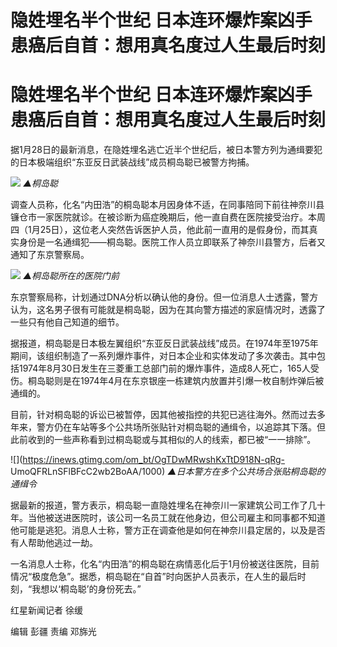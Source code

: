 # 隐姓埋名半个世纪 日本连环爆炸案凶手患癌后自首：想用真名度过人生最后时刻

# 隐姓埋名半个世纪 日本连环爆炸案凶手患癌后自首：想用真名度过人生最后时刻

据1月28日的最新消息，在隐姓埋名逃亡近半个世纪后，被日本警方列为通缉要犯的日本极端组织“东亚反日武装战线”成员桐岛聪已被警方拘捕。

![](https://inews.gtimg.com/om_bt/OOyuOJQNQQ9tfTFl1yFIrzjHMCtN1v1nfnGdpfQLv3IykAA/1000)
_▲桐岛聪_

调查人员称，化名“内田浩”的桐岛聪本月因身体不适，在同事陪同下前往神奈川县镰仓市一家医院就诊。在被诊断为癌症晚期后，他一直自费在医院接受治疗。本周四（1月25日），这位老人突然告诉医护人员，他此前一直用的是假身份，而其真实身份是一名通缉犯——桐岛聪。医院工作人员立即联系了神奈川县警方，后者又通知了东京警察局。

![](https://inews.gtimg.com/om_bt/OBvzU8MOvbk8Uf-S0Gl8l13iYoMWYqp0steQkb3lDBQJcAA/1000)
_▲桐岛聪所在的医院门前_

东京警察局称，计划通过DNA分析以确认他的身份。但一位消息人士透露，警方认为，这名男子很有可能就是桐岛聪，因为在其向警方描述的家庭情况时，透露了一些只有他自己知道的细节。

据报道，桐岛聪是日本极左翼组织“东亚反日武装战线”成员。在1974年至1975年期间，该组织制造了一系列爆炸事件，对日本企业和实体发动了多次袭击。其中包括1974年8月30日发生在三菱重工总部门前的爆炸事件，造成8人死亡，165人受伤。桐岛聪则是在1974年4月在东京银座一栋建筑内放置并引爆一枚自制炸弹后被通缉的。

目前，针对桐岛聪的诉讼已被暂停，因其他被指控的共犯已逃往海外。然而过去多年来，警方仍在车站等多个公共场所张贴针对桐岛聪的通缉令，以追踪其下落。但此前收到的一些声称看到过桐岛聪或与其相似的人的线索，都已被“一一排除”。

![](https://inews.gtimg.com/om_bt/OgTDwMRwshKxTtD918N-qRg-
UmoQFRLnSFlBFcC2wb2BoAA/1000) _▲日本警方在多个公共场合张贴桐岛聪的通缉令_

据最新的报道，警方表示，桐岛聪一直隐姓埋名在神奈川一家建筑公司工作了几十年。当他被送进医院时，该公司一名员工就在他身边，但公司雇主和同事都不知道他可能是逃犯。消息人士称，警方正在调查他是如何在神奈川县定居的，以及是否有人帮助他逃过一劫。

一名消息人士称，化名“内田浩”的桐岛聪在病情恶化后于1月份被送往医院，目前情况“极度危急”。据悉，桐岛聪在“自首”时向医护人员表示，在人生的最后时刻，“我想以‘桐岛聪’的身份死去。”

红星新闻记者 徐缓

编辑 彭疆 责编 邓旆光

